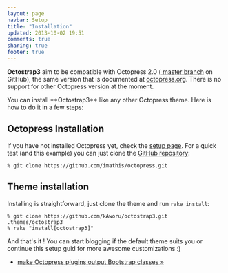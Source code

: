 ```yaml
---
layout: page
navbar: Setup
title: "Installation"
updated: 2013-10-02 19:51
comments: true
sharing: true
footer: true
---
```


<div class="alert alert-info">
<p>
    <span class="glyphicon glyphicon-info-sign"></span>
    <strong>Octostrap3</strong> aim to be compatible with Octopress 2.0
    (<a href="https://github.com/imathis/octopress">
    master branch</a> on GitHub), the same version that is documented at
    <a href="http://octopress.org">octopress.org</a>. There is no support for
    other Octopress version at the moment.
</div>
You can install **Octostrap3** like any other Octopress theme. Here is how to
do it in a few steps:

<h2>Octopress Installation</h2>

If you have not installed Octopress yet, check the
[setup page](http://octopress.org/docs/setup/). For a quick test (and this
example) you can just clone the
[GitHub repository](https://github.com/imathis/octopress):

    % git clone https://github.com/imathis/octopress.git

<h2>Theme installation</h2>

Installing is straightforward, just clone the theme and run `rake install`:

    % git clone https://github.com/kAworu/octostrap3.git .themes/octostrap3
    % rake "install[octostrap3]"

And that's it ! You can start blogging if the default theme suits you or
continue this setup guid for more awesome customizations :)

<ul class="pager">
    <li class="next"><a href="{{ root_url }}/setup/octopatch">make Octopress plugins output Bootstrap classes &raquo;</a></li>
</ul>
